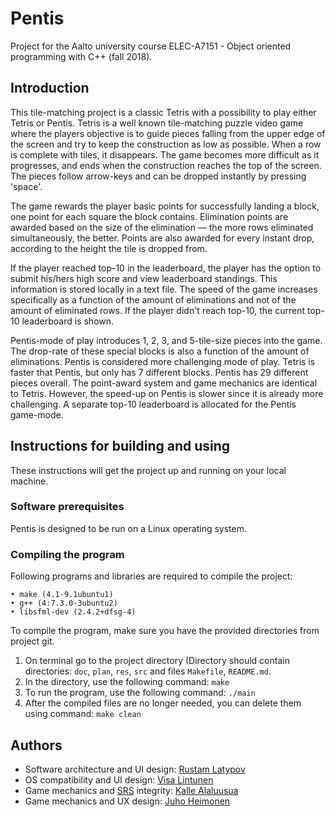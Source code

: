 # Pentis
Project for the Aalto university course ELEC-A7151 - Object oriented programming with C++ (fall 2018).

## Introduction
This tile-matching project is a classic Tetris with a possibility to play either Tetris or Pentis. Tetris is a well known tile-matching puzzle video game where the players objective is to guide pieces falling from the upper edge of the screen and try to keep the construction as low as possible. When a row is complete with tiles, it disappears.
The game becomes more difficult as it progresses, and ends when the construction reaches the top of the screen. The pieces follow arrow-keys and can be dropped instantly by pressing 'space'.

The game rewards the player basic points for successfully landing a block, one point for each square the block contains. Elimination points are awarded based on the size of the elimination — the more rows eliminated simultaneously, the better. Points are also awarded for every instant drop, according to the height the tile is dropped from.

If the player reached top-10 in the leaderboard, the player has the option to submit his/hers high score and view leaderboard standings. This information is stored locally in a text file. The speed of the game increases specifically as a function of the amount of eliminations and not of the amount of eliminated rows. If the player didn't reach top-10, the current top-10 leaderboard is shown.

Pentis-mode of play introduces 1, 2, 3, and 5-tile-size pieces into the game. The drop-rate of these special blocks is also a function of the amount of eliminations. Pentis is considered more challenging mode of play. Tetris is faster that Pentis, but only has 7 different blocks. Pentis has 29 different pieces overall. The point-award system and game mechanics are identical to Tetris. However, the speed-up on Pentis is slower since it is already more challenging. A separate top-10 leaderboard is allocated for the Pentis game-mode.

## Instructions for building and using

These instructions will get the project up and running on your local machine.

### Software prerequisites

Pentis is designed to be run on a Linux operating system.

### Compiling the program

Following programs and libraries are required to compile the project:
```
• make (4.1-9.1ubuntu1)
• g++ (4:7.3.0-3ubuntu2)
• libsfml-dev (2.4.2+dfsg-4)
```
To compile the program, make sure you have the provided directories from project git.
   1. On terminal go to the project directory (Directory should contain directories: ```doc```, ```plan```, ```res```, ```src``` and files ```Makefile```, ```README.md```.
   2. In the directory, use the following command: 
    ``` make ```
   3. To run the program, use the following command: 
    ```./main```
   4. After the compiled files are no longer needed, you can delete them using command:
    ```make clean```

## Authors

- Software architecture and UI design: [Rustam Latypov](mailto:rustam.latypov@aalto.fi)
- OS compatibility and UI design: [Visa Lintunen](mailto:visa.lintunen@aalto.fi)
- Game mechanics and [SRS](https://tetris.wiki/SRS) integrity: [Kalle Alaluusua](mailto:kalle.alaluusua@aalto.fi)
- Game mechanics and UX design: [Juho Heimonen](mailto:juho.heimonen@aalto.fi)

